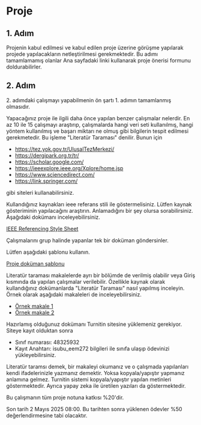 
# Proje 

## 1. Adım

Projenin kabul edilmesi ve kabul edilen proje üzerine görüşme yapılarak projede yapılacakların netleştirilmesi gerekmektedir.  Bu adımı tamamlamamış olanlar Ana sayfadaki linki kullanarak proje önerisi formunu doldurabilirler.

## 2. Adım

2\. adımdaki çalışmayı yapabilmenin ön şartı 1. adımın tamamlanmış olmasıdır.

Yapacağınız proje ile ilgili daha önce yapılan benzer çalışmalar nelerdir. En az 10 ile 15 çalışmayı araştırıp, çalışmalarda hangi veri seti kullanılmış, hangi yöntem kullanılmış ve başarı miktarı ne olmuş gibi bilgilerin tespit edilmesi gerekmetedir. Bu işleme "Literatür Taraması" denilir. Bunun için

- <https://tez.yok.gov.tr/UlusalTezMerkezi/>
- <https://dergipark.org.tr/tr/>
- <https://scholar.google.com/>
- <https://ieeexplore.ieee.org/Xplore/home.jsp>
- <https://www.sciencedirect.com/>
- <https://link.springer.com/>

gibi siteleri kullanabilirsiniz.

Kullandığınız kaynakları ieee referans stili ile göstermelisiniz. Lütfen kaynak gösteriminin yapılacağını araştırın. Anlamadığını bir şey olursa sorabilirsiniz. Aşağıdaki dokümanı inceleyebilirsiniz.

[IEEE Referencing Style Sheet ](files/ieee-style-guide.pdf)

Çalışmalarını grup halinde yapanlar tek bir doküman göndersinler.

Lütfen aşağıdaki şablonu kullanın.

[Proje doküman şablonu](files/rapor_sablon_v1.docx)

Literatür taraması makalelerde ayrı bir bölümde de verilmiş olabilir veya Giriş kısmında da yapılan çalışmalar verilebilir. Özellikle kaynak olarak kullandığınız dokümanlarda "Literatür Taraması" nasıl yapılmış inceleyin. Örnek olarak aşağıdaki makaleleri de inceleyebilirsiniz.

- [Örnek makale 1](files/ornek_makale1.pdf)
- [Örnek makale 2](files/ornek_makale2.pdf)



Hazırlamış olduğunuz dokümanı Turnitin sitesine yüklemeniz gerekiyor.
Siteye kayıt olduktan sonra   
- Sınıf numarası: 48325932
- Kayıt Anahtarı: isubu_eem272 
bilgileri ile sınıfa ulaşıp ödevinizi yükleyebilirsiniz.

Literatür taramsı demek, bir makaleyi okumanız ve o çalışmada yapılanları kendi ifadelerinizle yazmanız demektir. Yoksa kopyala/yapıştır yapmanız anlamına gelmez. Turnitin sistemi kopyala/yapıştır yapılan metinleri göstermektedir. Ayrıca yapay zeka ile üretilen yazıları da göstermektedir.

Bu çalışmanın tüm proje notuna katkısı %20'dir.

Son tarih 2 Mayıs 2025 08:00. Bu tarihten sonra yüklenen ödevler %50 değerlendirmesine tabi olacaktır.











